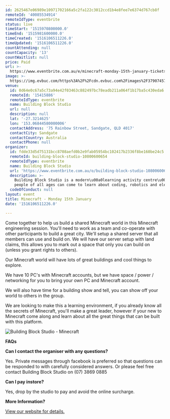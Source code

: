 ```yaml
---
id: 2625467e06989e10971702166a5c2fa122c3012ccd1b4e8fee7e6374d767cb8f
remoteId: '40085534914'
remoteIdType: eventbrite
status: live
timeStart: '1515970800000.0'
timeEnd: '1515981600000.0'
timeCreated: '1516106511226.0'
timeUpdated: '1516106511226.0'
countAttending: null
countCapacity: '13'
countWaitlist: null
price: Paid
url: >-
  https://www.eventbrite.com.au/e/minecraft-monday-15th-january-tickets-40085534914?aff=ebapi
image: >-
  https://img.evbuc.com/https%3A%2F%2Fcdn.evbuc.com%2Fimages%2F37907457%2F176389313197%2F1%2Foriginal.jpg?s=aafcb2478c817456510346d533a45ec5
venue:
  id: 0d64e0c67a5c73a94e42f03463c882497bc78eadb211a064f1b17ba5c430eda6
  remoteId: '15415886'
  remoteIdType: eventbrite
  name: Building Block Studio
  url: null
  description: null
  lat: '-27.3214625'
  lon: '153.06844580000006'
  contactAddress: '75 Rainbow Street, Sandgate, QLD 4017'
  contactCity: Sandgate
  contactCountry: Australia
  contactPhone: null
organizer:
  id: fdde33d5d75131bcc8708aefd0b2e9fab05954bc102417b2336f8be160be24c5
  remoteId: building-block-studio-10800600654
  remoteIdType: eventbrite
  name: Building Block Studio
  url: 'https://www.eventbrite.com.au/o/building-block-studio-10800600654'
  description: >-
    Building Block Studio is a modern\u00a0learning activity centre\u00a0where
    people of all ages can come to learn about coding, robotics and electronics.
  codeOfConduct: null
layout: event
title: Minecraft - Monday 15th January
date: '1516106511226.0'

---
```

<P>Come together to help us build a shared Minecraft world in this Minecraft engineering session. You'll need to work as a team and co-operate with other participants to build a great city. We'll setup a shared server that all members can use and build on. We will have our server setup with land claims, this allows you to mark out a space that only you can build on (unless you grant rights to others).</P>
<P>Our Minecraft world will have lots of great buildings and cool things to explore.</P>
<P>We have 10 PC's with Minecraft accounts, but we have space / power / networking for you to bring your own PC and Minecraft account.</P>
<P>We will also have time for a building show and tell, you can show off your world to others in the group.</P>
<P>We are looking to make this a learning environment, if you already know all the secrets of Minecraft, you'll make a great leader, however if your new to Minecraft come along and learn about all the great things that can be built with this platform. </P>
<P><IMG ALT="Building Block Studio - Minecraft" SRC="https://s3-ap-southeast-2.amazonaws.com/images.buildingblockstudio.com/minecraft.jpg"></P>
<P><STRONG>FAQs</STRONG></P>
<P><STRONG>Can I contact the organiser with any questions?</STRONG></P>
<P>Yes. Private messages through facebook is preferred so that questions can be responded to with carefully considered answers. Or please feel free contact Building Block Studio on (07) 3869 0885</P>
<P><STRONG>Can I pay instore?</STRONG></P>
<P>Yes, drop by the studio to pay and avoid the online surcharge.</P>
<P><STRONG>More Information?</STRONG></P>
<P><A HREF="http://buildingblockstudio.com/pages/holiday" TARGET="_blank" REL="noreferrer noopener nofollow noopener noreferrer nofollow">View our website for details.</A></P>
<P><STRONG><BR></STRONG></P>
